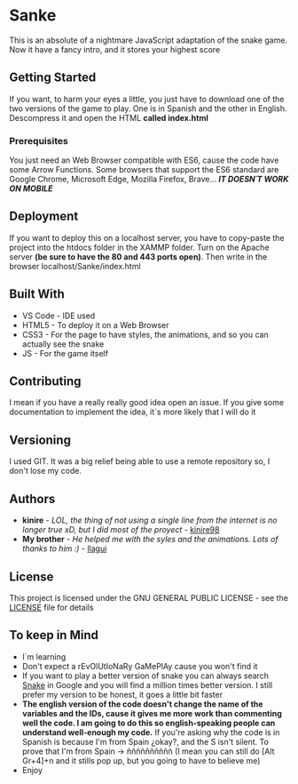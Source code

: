 # Sanke

This is an absolute of a nightmare JavaScript adaptation of the snake game. Now it have a fancy intro, and it stores your highest score

## Getting Started

If you want, to harm your eyes a little, you just have to download one of the two versions of the game to play. One is in Spanish and the other in English. Descompress it and open the HTML **called index.html**

### Prerequisites

You just need an Web Browser compatible with ES6, cause the code have some Arrow Functions. Some browsers that support the ES6 standard are Google Chrome, Microsoft Edge, Mozilla Firefox, Brave... ***IT DOESN´T WORK ON MOBILE***

## Deployment

If you want to deploy this on a localhost server, you have to copy-paste the project into the htdocs folder in the XAMMP folder. Turn on the Apache server **(be sure to have the 80 and 443 ports open)**. Then write in the browser localhost/Sanke/index.html

## Built With

* VS Code - IDE used
* HTML5 - To deploy it on a Web Browser
* CSS3 - For the page to have styles, the animations, and so you can actually see the snake
* JS - For the game itself

## Contributing

I mean if you have a really really good idea open an issue. If you give some documentation to implement the idea, it´s more likely that I will do it

## Versioning

I used GIT. It was a big relief being able to use a remote repository so, I don't lose my code.

## Authors

* **kinire** - *LOL, the thing of not using a single line from the internet is no longer true xD, but I did most of the proyect* - [kinire98](https://github.com/kinire98)
* **My brother** - *He helped me with the syles and the animations. Lots of thanks to him  :)* - [llagui](https://github.com/llagui)


## License

This project is licensed under the GNU GENERAL PUBLIC LICENSE  - see the [LICENSE](LICENSE.md) file for details

## To keep in Mind

* I`m learning
* Don't expect a rEvOlUtIoNaRy GaMePlAy cause you won't find it
* If you want to play a better version of snake you can always search [Snake](https://www.google.com/search?q=snake) in Google and you will find a million times better version. I still prefer my version to be honest, it goes a little bit faster
* __The english version of the code doesn't change the name of the variables and the IDs, cause it gives me more work than commenting well the code. I am going to do this so english-speaking people can understand well-enough my code.__ If you're asking why the code is in Spanish is because I'm from Spain ¿okay?, and the S isn't silent. To prove that I'm from Spain -> ññññññññññ (I mean you can still do [Alt Gr+4]+n and it stills pop up, but you going to have to believe me)
* Enjoy